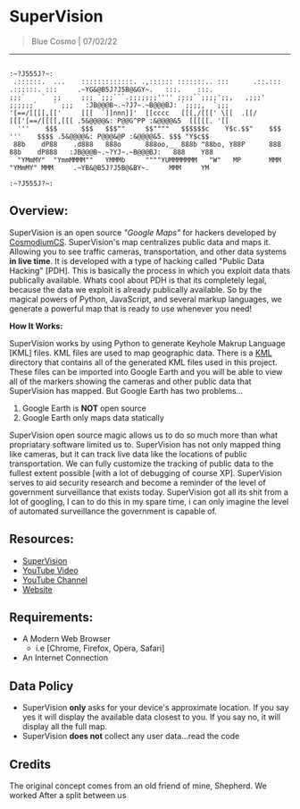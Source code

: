 <!-- SuperVision README -->

<!-- variables -->
[ccs]: https://cosmodiumcs.com
[youtube]: https://www.youtube.com/c/CosmodiumCS

# SuperVision
> Blue Cosmo | 07/02/22
---

```
                                                                                          :~?J555J?~:
 .::::::.  ...    :::::::::::::. .,:::::: :::::::.. :::      .::.::: .::::::. :::     .~YG&@B5J?J5B@&GY~.   :::.    :::.
;;;`    `  ;;     ;;; `;;;```.;;;;;;;'''' ;;;;``;;;;';;,   ,;;;' ;;;;;;`    ` ;;;   :JB@@@B~.~?J7~.~B@@@BJ: `;;;;,  `;;;
'[==/[[[[,[['     [[[  `]]nnn]]'  [[cccc   [[[,/[[[' \[[  .[[/   [[['[==/[[[[,[[[ .5&@@@@&: P@@G^PP :&@@@@&5  [[[[[. '[[
  '''    $$$      $$$   $$$""     $$""""   $$$$$$c    Y$c.$$"    $$$  '''    $$$$ .5&@@@@&: P@@@&@P :&@@@@&5. $$$ "Y$c$$
 88b    dP88    .d888   888o      888oo,__ 888b "88bo, Y88P      888 88b    dP888   :JB@@@B~.~?YJ~.~B@@@BJ:   888    Y88
  "YMmMY"  "YmmMMMM""   YMMMb     """"YUMMMMMMM   "W"   MP       MMM  "YMmMY" MMM     .~YB&@B5J?J5B@&BY~.     MMM     YM
                                                                                          :~?J555J?~:
```

## Overview:
SuperVision is an open source *"Google Maps"* for hackers developed by [CosmodiumCS][ccs]. SuperVision's map centralizes public data and maps it. Allowing you to see traffic cameras, transportation, and other data systems **in live time**. It is developed with a type of hacking called "Public Data Hacking" [PDH]. This is basically the process in which you exploit data thats publically available. Whats cool about PDH is that its completely legal, because the data we exploit is already publically available. So by the magical powers of Python, JavaScript, and several markup languages, we generate a powerful map that is ready to use whenever you need! 

**How It Works:**

SuperVision works by using Python to generate Keyhole Makrup Language [KML] files. KML files are used to map geographic data. There is a [KML]() directory that contains all of the generated KML files used in this project. These files can be imported into Google Earth and you will be able to view all of the markers showing the cameras and other public data that SuperVision has mapped. But Google Earth has two problems...

1. Google Earth is **NOT** open source
2. Google Earth only maps data statically

SuperVision open source magic allows us to do so much more than what propriatary software limited us to. SuperVision has not only mapped thing like cameras, but it can track live data like the locations of public transportation. We can fully customize the tracking of public data to the fullest extent possible [with a lot of debugging of course XP]. SuperVision serves to aid security research and become a reminder of the level of government surveillance that exists today. SuperVision got all its shit from a lot of googling, I can to do this in my spare time, i can only imagine the level of automated surveillance the government is capable of.

## Resources:
- [SuperVision]()
- [YouTube Video]()
- [YouTube Channel][youtube]
- [Website][ccs]

## Requirements:
- A Modern Web Browser
    - i.e [Chrome, Firefox, Opera, Safari]
- An Internet Connection

## Data Policy
- SuperVision **only** asks for your device's approximate location. If you say yes it will display the available data closest to you. If you say no, it will display all the full map. 
- SuperVision **does not** collect any user data...read the code 

## Credits
The original concept comes from an old friend of mine, Shepherd. We worked After a split between us 